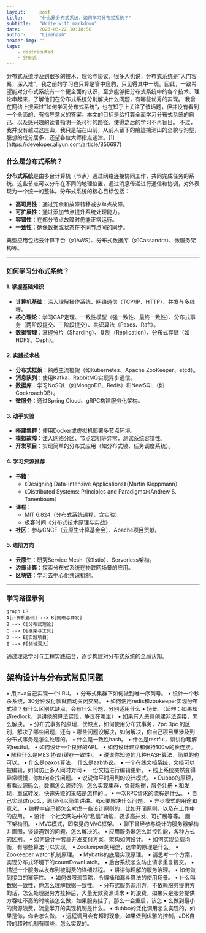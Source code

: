 ```yaml
---
layout:     post
title:      "什么是分布式系统，如何学习分布式系统？"
subtitle:   "Write with markdown"
date:       2023-03-22 10:18:56
author:     "Ljeehash"
header-img: ""
tags:
    - distributed
    - 分布式
---
```


<think>
分布式系统涉及到很多的技术、理论与协议，很多人也说，分布式系统是“入门容易，深入难”，我之前的学习也只算是管中窥豹，只见得其中一斑。因此，一致希望能对分布式系统有一个更全面的认识，至少能够把分布式系统中的各个技术、理论串起来，了解他们在分布式系统分别解决什么问题，有哪些优秀的实现。
我曾在网络上搜索过”如何学习分布式系统“，也在知乎上关注了该话题，但并没有看到一个全面的、有指导意义的答案。本文的目标是给打算全面学习分布式系统的自己、以及感兴趣的读者指明一条可行的路径，使得之后的学习不再盲目。
不过，我并没有越过这座山，我只是站在山前，从前人留下的痕迹揣测山的全貌与沟壑，臆想的成分居多，还望各位大师指点迷津。[1](https://developer.aliyun.com/article/856697)
</think>

### 什么是分布式系统？
**分布式系统**是由多台计算机（节点）通过网络连接协同工作，共同完成任务的系统。这些节点可以分布在不同的地理位置，通过消息传递进行通信和协调，对外表现为一个统一的整体。分布式系统的核心目标包括：

- **高可用性**：通过冗余和故障转移减少单点故障。
- **可扩展性**：通过添加节点提升系统处理能力。
- **容错性**：在部分节点故障时仍能正常运行。
- **一致性**：确保数据或状态在不同节点间的同步。

典型应用包括云计算平台（如AWS）、分布式数据库（如Cassandra）、微服务架构等。

---

### 如何学习分布式系统？
#### 1. **掌握基础知识**
   - **计算机基础**：深入理解操作系统、网络通信（TCP/IP、HTTP）、并发与多线程。
   - **核心理论**：学习CAP定理、一致性模型（强一致性、最终一致性）、分布式事务（两阶段提交、三阶段提交）、共识算法（Paxos、Raft）。
   - **数据管理**：掌握分片（Sharding）、复制（Replication）、分布式存储（如HDFS、Ceph）。

#### 2. **实践技术栈**
   - **分布式框架**：熟悉主流框架（如Kubernetes、Apache ZooKeeper、etcd）。
   - **消息队列**：使用Kafka、RabbitMQ实现异步通信。
   - **数据库**：学习NoSQL（如MongoDB、Redis）和NewSQL（如CockroachDB）。
   - **微服务**：通过Spring Cloud、gRPC构建服务化架构。

#### 3. **动手实验**
   - **搭建集群**：使用Docker或虚拟机部署多节点环境。
   - **模拟故障**：注入网络分区、节点宕机等异常，测试系统容错性。
   - **开发项目**：实现简单的分布式应用（如分布式锁、任务调度系统）。

#### 4. **学习资源推荐**
   - **书籍**：
     - 《Designing Data-Intensive Applications》（Martin Kleppmann）
     - 《Distributed Systems: Principles and Paradigms》（Andrew S. Tanenbaum）
   - **课程**：
     - MIT 6.824（分布式系统课程，含实验）
     - 极客时间《分布式技术原理与实战》
   - **社区**：参与CNCF（云原生计算基金会）、Apache项目贡献。

#### 5. **进阶方向**
   - **云原生**：研究Service Mesh（如Istio）、Serverless架构。
   - **边缘计算**：探索分布式系统在物联网场景的应用。
   - **区块链**：学习去中心化共识机制。

---

### 学习路径示例
```mermaid
graph LR
A[计算机基础] --> B[网络与并发]
B --> C[分布式理论]
C --> D[框架与工具]
D --> E[实践项目]
E --> F[领域深入]
```

通过理论学习与工程实践结合，逐步构建对分布式系统的全局认知。


## 架构设计与分布式常见问题
• 用java自己实现一个LRU。
• 分布式集群下如何做到唯一序列号。
• 设计一个秒杀系统，30分钟没付款就自动关闭交易。
• 如何使用redis和zookeeper实现分布式锁？有什么区别优缺点，会有什么问题，分别适用什么
• 场景。（延伸：如果知道redlock，讲讲他的算法实现，争议在哪里）
• 如果有人恶意创建非法连接，怎么解决。
• 分布式事务的原理，优缺点，如何使用分布式事务，2pc 3pc 的区别，解决了哪些问题，还有
• 哪些问题没解决，如何解决，你自己项目里涉及到分布式事务是怎么处理的。
• 什么是一致性hash。
• 什么是restful，讲讲你理解的restful。
• 如何设计一个良好的API。
• 如何设计建立和保持100w的长连接。
• 解释什么是MESI协议(缓存一致性)。
• 说说你知道的几种HASH算法，简单的也可以。
• 什么是paxos算法， 什么是zab协议。
• 一个在线文档系统，文档可以被编辑，如何防止多人同时对同
• 一份文档进行编辑更新。
• 线上系统突然变得异常缓慢，你如何查找问题。
• 说说你平时用到的设计模式。
• Dubbo的原理，有看过源码么，数据怎么流转的，怎么实现集群，负载均衡，服务注册
• 和发现，重试转发，快速失败的策略是怎样的 。
• 一次RPC请求的流程是什么。
• 自己实现过rpc么，原理可以简单讲讲。Rpc要解决什么问题。
• 异步模式的用途和意义。
• 编程中自己都怎么考虑一些设计原则的，比如开闭原则，以及在工作中的应用。
• 设计一个社交网站中的“私信”功能，要求高并发、可扩展等等。 画一下架构图。
• MVC模式，即常见的MVC框架。
• 聊下曾经参与设计的服务器架构并画图，谈谈遇到的问题，怎么解决的。
• 应用服务器怎么监控性能，各种方式的区别。
• 如何设计一套高并发支付方案，架构如何设计。
• 如何实现负载均衡，有哪些算法可以实现。
• Zookeeper的用途，选举的原理是什么。
• Zookeeper watch机制原理。
• Mybatis的底层实现原理。
• 请思考一个方案，实现分布式环境下的countDownLatch。
• 后台系统怎么防止请求重复提交。
• 描述一个服务从发布到被消费的详细过程。
• 讲讲你理解的服务治理。
• 如何做到接口的幂等性。
• 如何做限流策略，令牌桶和漏斗算法的使用场景。
• 什么叫数据一致性，你怎么理解数据一致性。
• 分布式服务调用方，不依赖服务提供方的话，怎么处理服务方挂掉后，大量无效资源请求
• 的浪费，如果只是服务提供方吞吐不高的时候该怎么做，如果服务挂了，那么一会重启，该怎
• 么做到最小的资源浪费，流量半开的实现机制是什么。
• dubbo的泛化调用怎么实现的，如果是你，你会怎么做。
• 远程调用会有超时现象，如果做到优雅的控制，JDK自带的超时机制有哪些，怎么实现的。

